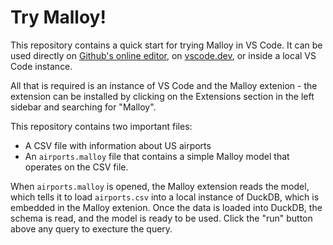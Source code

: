 # Try Malloy!

This repository contains a quick start for trying Malloy in VS Code. It can be used directly on [Github's online editor](https://github.dev/malloydata/try-malloy/blob/main/airports.malloy#L13), on [vscode.dev](https://vscode.dev/github/malloydata/try-malloy), or inside a local VS Code instance.

All that is required is an instance of VS Code and the Malloy extenion - the extension can be installed by clicking on the Extensions section in the left sidebar and searching for "Malloy".

This repository contains two important files:

* A CSV file with information about US airports
* An `airports.malloy` file that contains a simple Malloy model that operates on the CSV file.

When `airports.malloy` is opened, the Malloy extension reads the model, which tells it to load `airports.csv` into a local instance of DuckDB, which is embedded in the Malloy extenion. Once the data is loaded into DuckDB, the schema is read, and the model is ready to be used. Click the "run" button above any query to execture the query.
